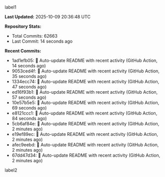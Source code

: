 
label1 
<!-- ACTIVITY_START -->
**Last Updated:** 2025-10-09 20:36:48 UTC

**Repository Stats:**
- Total Commits: 62663
- Last Commit: 14 seconds ago

**Recent Commits:**
- 1ad1efb05: 🤖 Auto-update README with recent activity (GitHub Action, 14 seconds ago)
- 9053ced4f: 🤖 Auto-update README with recent activity (GitHub Action, 35 seconds ago)
- 1334ecc74: 🤖 Auto-update README with recent activity (GitHub Action, 47 seconds ago)
- ed16f93b1: 🤖 Auto-update README with recent activity (GitHub Action, 57 seconds ago)
- 10e57b5e5: 🤖 Auto-update README with recent activity (GitHub Action, 69 seconds ago)
- e8121ccc1: 🤖 Auto-update README with recent activity (GitHub Action, 84 seconds ago)
- 5cb6af84e: 🤖 Auto-update README with recent activity (GitHub Action, 2 minutes ago)
- e19ef89ec: 🤖 Auto-update README with recent activity (GitHub Action, 2 minutes ago)
- afec9eebd: 🤖 Auto-update README with recent activity (GitHub Action, 2 minutes ago)
- 67dd47d34: 🤖 Auto-update README with recent activity (GitHub Action, 2 minutes ago)
<!-- ACTIVITY_END -->

label2
